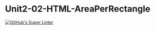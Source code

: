 # Unit2-02-HTML-AreaPerRectangle
[![GitHub's Super Linter](https://github.com/ICS20-Programming-SantiagoH/Unit2-02-HTML-AreaPerRectangle/workflows/GitHub's%20Super%20Linter/badge.svg)](https://github.com/ICS20-Programming-SantiagoH/Unit2-02-HTML-AreaPerRectangle/actions)